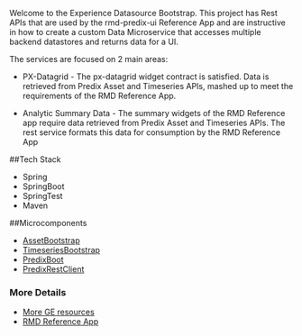 Welcome to the Experience Datasource Bootstrap.  This project has Rest APIs that are used by the rmd-predix-ui Reference App and are instructive in how to create a custom Data Microservice that accesses multiple backend datastores and returns data for a UI.

The services are focused on 2 main areas:

- PX-Datagrid - The px-datagrid widget contract is satisfied.  Data is retrieved from Predix Asset and Timeseries APIs, mashed up to meet the requirements of the RMD Reference App.
 
- Analytic Summary Data - The summary widgets of the RMD Reference app require data retrieved from Predix Asset and Timeseries APIs.  The rest service formats this data for consumption by the RMD Reference App

##Tech Stack
- Spring
- SpringBoot
- SpringTest
- Maven

##Microcomponents
- [AssetBootstrap](https://github.com/predixdev/asset-bootstrap)
- [TimeseriesBootstrap](https://github.com/predixdev/timeseries-bootstrap)
- [PredixBoot](https://github.com/predixdev/predix-boot)
- [PredixRestClient](https://github.com/predixdev/predix-boot)

### More Details
* [More GE resources](http://github.com/predixdev/predix-rmd-ref-app/docs/resources.md)
* [RMD Reference App](http://github.com/predixdev/predix-rmd-ref-app)
